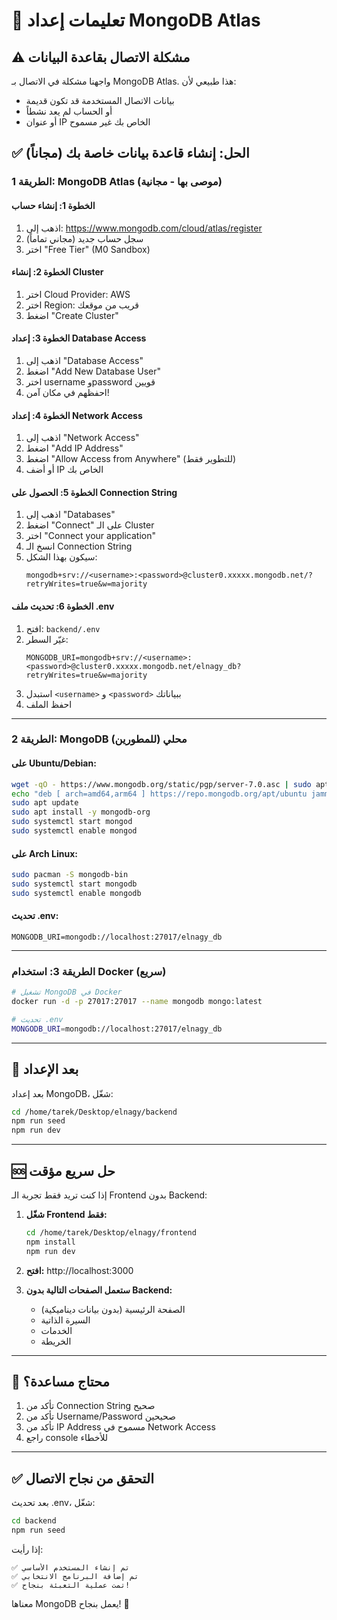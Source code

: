 # 🔧 تعليمات إعداد MongoDB Atlas

## ⚠️ مشكلة الاتصال بقاعدة البيانات

واجهنا مشكلة في الاتصال بـ MongoDB Atlas. هذا طبيعي لأن:
- بيانات الاتصال المستخدمة قد تكون قديمة
- أو الحساب لم يعد نشطاً
- أو عنوان IP الخاص بك غير مسموح

## ✅ الحل: إنشاء قاعدة بيانات خاصة بك (مجاناً)

### الطريقة 1: MongoDB Atlas (موصى بها - مجانية)

#### الخطوة 1: إنشاء حساب
1. اذهب إلى: https://www.mongodb.com/cloud/atlas/register
2. سجل حساب جديد (مجاني تماماً)
3. اختر "Free Tier" (M0 Sandbox)

#### الخطوة 2: إنشاء Cluster
1. اختر Cloud Provider: AWS
2. اختر Region: قريب من موقعك
3. اضغط "Create Cluster"

#### الخطوة 3: إعداد Database Access
1. اذهب إلى "Database Access"
2. اضغط "Add New Database User"
3. اختر username وpassword قويين
4. احفظهم في مكان آمن!

#### الخطوة 4: إعداد Network Access
1. اذهب إلى "Network Access"
2. اضغط "Add IP Address"
3. اضغط "Allow Access from Anywhere" (للتطوير فقط)
4. أو أضف IP الخاص بك

#### الخطوة 5: الحصول على Connection String
1. اذهب إلى "Databases"
2. اضغط "Connect" على الـ Cluster
3. اختر "Connect your application"
4. انسخ الـ Connection String
5. سيكون بهذا الشكل:
   ```
   mongodb+srv://<username>:<password>@cluster0.xxxxx.mongodb.net/?retryWrites=true&w=majority
   ```

#### الخطوة 6: تحديث ملف .env
1. افتح: `backend/.env`
2. غيّر السطر:
   ```
   MONGODB_URI=mongodb+srv://<username>:<password>@cluster0.xxxxx.mongodb.net/elnagy_db?retryWrites=true&w=majority
   ```
3. استبدل `<username>` و `<password>` ببياناتك
4. احفظ الملف

---

### الطريقة 2: MongoDB محلي (للمطورين)

#### على Ubuntu/Debian:
```bash
wget -qO - https://www.mongodb.org/static/pgp/server-7.0.asc | sudo apt-key add -
echo "deb [ arch=amd64,arm64 ] https://repo.mongodb.org/apt/ubuntu jammy/mongodb-org/7.0 multiverse" | sudo tee /etc/apt/sources.list.d/mongodb-org-7.0.list
sudo apt update
sudo apt install -y mongodb-org
sudo systemctl start mongod
sudo systemctl enable mongod
```

#### على Arch Linux:
```bash
sudo pacman -S mongodb-bin
sudo systemctl start mongodb
sudo systemctl enable mongodb
```

#### تحديث .env:
```
MONGODB_URI=mongodb://localhost:27017/elnagy_db
```

---

### الطريقة 3: استخدام Docker (سريع)

```bash
# تشغيل MongoDB في Docker
docker run -d -p 27017:27017 --name mongodb mongo:latest

# تحديث .env
MONGODB_URI=mongodb://localhost:27017/elnagy_db
```

---

## 🚀 بعد الإعداد

بعد إعداد MongoDB، شغّل:

```bash
cd /home/tarek/Desktop/elnagy/backend
npm run seed
npm run dev
```

---

## 🆘 حل سريع مؤقت

إذا كنت تريد فقط تجربة الـ Frontend بدون Backend:

1. **شغّل Frontend فقط:**
   ```bash
   cd /home/tarek/Desktop/elnagy/frontend
   npm install
   npm run dev
   ```

2. **افتح:** http://localhost:3000

3. **ستعمل الصفحات التالية بدون Backend:**
   - الصفحة الرئيسية (بدون بيانات ديناميكية)
   - السيرة الذاتية
   - الخدمات
   - الخريطة

---

## 📧 محتاج مساعدة؟

1. تأكد من Connection String صحيح
2. تأكد من Username/Password صحيحين
3. تأكد من IP Address مسموح في Network Access
4. راجع console للأخطاء

---

## ✅ التحقق من نجاح الاتصال

بعد تحديث .env، شغّل:

```bash
cd backend
npm run seed
```

إذا رأيت:
```
✅ تم إنشاء المستخدم الأساسي
✅ تم إضافة البرنامج الانتخابي
✅ تمت عملية التعبئة بنجاح!
```

معناها MongoDB يعمل بنجاح! 🎉
